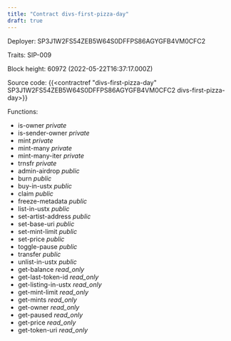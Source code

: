 ```yaml
---
title: "Contract divs-first-pizza-day"
draft: true
---
```

Deployer: SP3J1W2FS54ZEB5W64S0DFFPS86AGYGFB4VM0CFC2

Traits:
SIP-009 



Block height: 60972 (2022-05-22T16:37:17.000Z)

Source code: {{<contractref "divs-first-pizza-day" SP3J1W2FS54ZEB5W64S0DFFPS86AGYGFB4VM0CFC2 divs-first-pizza-day>}}

Functions:

* is-owner _private_
* is-sender-owner _private_
* mint _private_
* mint-many _private_
* mint-many-iter _private_
* trnsfr _private_
* admin-airdrop _public_
* burn _public_
* buy-in-ustx _public_
* claim _public_
* freeze-metadata _public_
* list-in-ustx _public_
* set-artist-address _public_
* set-base-uri _public_
* set-mint-limit _public_
* set-price _public_
* toggle-pause _public_
* transfer _public_
* unlist-in-ustx _public_
* get-balance _read_only_
* get-last-token-id _read_only_
* get-listing-in-ustx _read_only_
* get-mint-limit _read_only_
* get-mints _read_only_
* get-owner _read_only_
* get-paused _read_only_
* get-price _read_only_
* get-token-uri _read_only_
